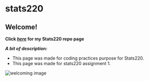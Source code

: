 # stats220

## Welcome!

**Click *[here](https://github.com/koko0530/stats220)* for my Stats220 repo page** 

***A bit of description:***

* This page was made for coding practices purpose for Stats220.
* This page was made for stats220 assignment 1.

![welcoming image](https://hips.hearstapps.com/hmg-prod.s3.amazonaws.com/images/daisy-flower-1532449822.jpg?crop=0.752xw:1.00xh;0.125xw,0&resize=640:*)

